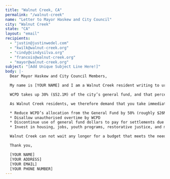 ```yaml
---
title: "Walnut Creek, CA"
permalink: "/walnut-creek"
name: "Letter to Mayor Haskew and City Council"
city: "Walnut Creek"
state: "CA"
layout: "email"
recipients:
  - "justin@justinwedel.com"
  - "kwilk@walnut-creek.org"
  - "cindy@cindysilva.org"
  - "francois@walnut-creek.org"
  - "mayor@walnut-creek.org"
subject: "[Add Unique Subject Line Here!]"
body: |-
  Dear Mayor Haskew and City Council Members,

  My name is [YOUR NAME] and I am a Walnut Creek resident writing to urge you to defund the Walnut Creek Police Department.

  WCPD takes up 30% ($52.1M) of the city’s general fund, and that percentage has risen for the last two decades, taking away desperately needed resources from essential city programs and services. The entire budget for Community & Economic Development only accounts for 8% ($14.9M) of the city's budget. The investment in policing has not made us safer – WCPD remains an embarrassment to the city and a lethal threat to Walnut Creek's Black and Brown communities, while increased police spending shows no correlation to increasing public safety over the past 20 years. With Walnut Creek's current finances in dire jeopardy, it is clear that we must defund the police.

  As Walnut Creek residents, we therefore demand that you take immediate action to ensure the following:

  * Reduce WCPD’s allocation from the General Fund by 50% (roughly $26M)
  * Disallow unauthorised overtime by WCPD
  * Discontinue use of general fund dollars to pay for settlements due to police murder, misconduct, and negligence
  * Invest in housing, jobs, youth programs, restorative justice, and mental health workers to keep the community safe.

  Walnut Creek can not wait any longer for a budget that meets the needs of its residents. The only way to achieve this is to take immediate steps to Defund and Abolish WCPD.

  Thank you,

  [YOUR NAME]
  [YOUR ADDRESS]
  [YOUR EMAIL]
  [YOUR PHONE NUMBER]
---
```

